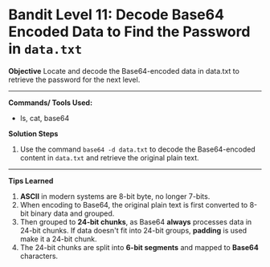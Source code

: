 # Bandit Level 11: Decode Base64 Encoded Data to Find the Password in `data.txt`

**Objective**
Locate and decode the Base64-encoded data in data.txt to retrieve the password for the next level.

---

**Commands/ Tools Used:**
- ls, cat, base64

**Solution Steps**

1. Use the command `base64 -d data.txt` to decode the Base64-encoded content in `data.txt` and retrieve the original plain text.

---

**Tips Learned**
1. **ASCII** in modern systems are 8-bit byte, no longer 7-bits.
2. When encoding to Base64, the original plain text is first converted to 8-bit binary data and grouped.
3. Then grouped to **24-bit chunks**, as Base64 **always** processes data in 24-bit chunks. If data doesn't fit into 24-bit groups, **padding** is used make it a 24-bit   chunk.
4. The 24-bit chunks are split into **6-bit segments** and mapped to **Base64** characters.
